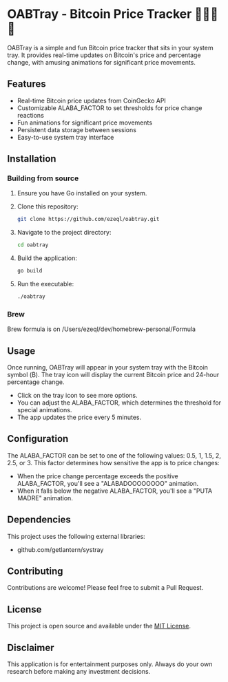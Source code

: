 # OABTray - Bitcoin Price Tracker 🚀🚀🚀🚀

OABTray is a simple and fun Bitcoin price tracker that sits in your system tray. It provides real-time updates on Bitcoin's price and percentage change, with amusing animations for significant price movements.

## Features

- Real-time Bitcoin price updates from CoinGecko API
- Customizable ALABA_FACTOR to set thresholds for price change reactions
- Fun animations for significant price movements
- Persistent data storage between sessions
- Easy-to-use system tray interface

## Installation

### Building from source

1. Ensure you have Go installed on your system.
2. Clone this repository:

   ```bash
   git clone https://github.com/ezeql/oabtray.git
   ```

3. Navigate to the project directory:

   ```bash
   cd oabtray
   ```

4. Build the application:

   ```bash
   go build
   ```

5. Run the executable:

   ```bash
   ./oabtray
   ```

### Brew

Brew formula is on /Users/ezeql/dev/homebrew-personal/Formula

## Usage

Once running, OABTray will appear in your system tray with the Bitcoin symbol (₿). The tray icon will display the current Bitcoin price and 24-hour percentage change.

- Click on the tray icon to see more options.
- You can adjust the ALABA_FACTOR, which determines the threshold for special animations.
- The app updates the price every 5 minutes.

## Configuration

The ALABA_FACTOR can be set to one of the following values: 0.5, 1, 1.5, 2, 2.5, or 3. This factor determines how sensitive the app is to price changes:

- When the price change percentage exceeds the positive ALABA_FACTOR, you'll see a "ALABADOOOOOOOO" animation.
- When it falls below the negative ALABA_FACTOR, you'll see a "PUTA MADRE" animation.

## Dependencies

This project uses the following external libraries:

- github.com/getlantern/systray

## Contributing

Contributions are welcome! Please feel free to submit a Pull Request.

## License

This project is open source and available under the [MIT License](LICENSE).

## Disclaimer

This application is for entertainment purposes only. Always do your own research before making any investment decisions.
